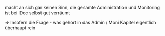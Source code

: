 macht an sich gar keinen Sinn, die gesamte Administration und Monitoring ist bei IDoc selbst gut verräumt

=> Insofern die Frage - was gehört in das Admin / Moni Kapitel eigentlich überhaupt rein